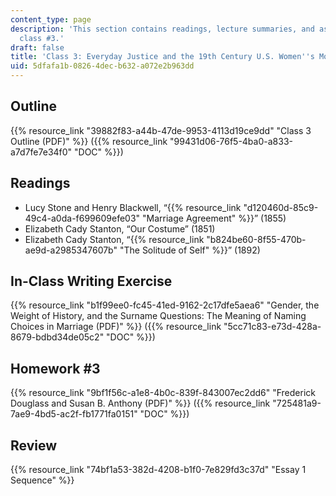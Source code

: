 ```yaml
---
content_type: page
description: 'This section contains readings, lecture summaries, and assignments for
  class #3.'
draft: false
title: 'Class 3: Everyday Justice and the 19th Century U.S. Women''s Movement'
uid: 5dfafa1b-0826-4dec-b632-a072e2b963dd
---
```

## Outline

{{% resource_link "39882f83-a44b-47de-9953-4113d19ce9dd" "Class 3 Outline (PDF)" %}} ({{% resource_link "99431d06-76f5-4ba0-a833-a7d7fe7e34f0" "DOC" %}})

## Readings

- Lucy Stone and Henry Blackwell, “{{% resource_link "d120460d-85c9-49c4-a0da-f699609efe03" "Marriage Agreement" %}}” (1855)
- Elizabeth Cady Stanton, “Our Costume” (1851)
- Elizabeth Cady Stanton, “{{% resource_link "b824be60-8f55-470b-ae9d-a2985347607b" "The Solitude of Self" %}}” (1892)

## In-Class Writing Exercise

{{% resource_link "b1f99ee0-fc45-41ed-9162-2c17dfe5aea6" "Gender, the Weight of History, and the Surname Questions: The Meaning of Naming Choices in Marriage (PDF)" %}} ({{% resource_link "5cc71c83-e73d-428a-8679-bdbd34de05c2" "DOC" %}}) 

## Homework #3 

{{% resource_link "9bf1f56c-a1e8-4b0c-839f-843007ec2dd6" "Frederick Douglass and Susan B. Anthony (PDF)" %}} ({{% resource_link "725481a9-7ae9-4bd5-ac2f-fb1771fa0151" "DOC" %}})

## Review

{{% resource_link "74bf1a53-382d-4208-b1f0-7e829fd3c37d" "Essay 1 Sequence" %}}
